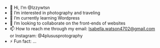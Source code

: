 - 👋 Hi, I’m @Izzywtsn
- 👀 I’m interested in photography and traveling
- 🌱 I’m currently learning Wordpress
- 💞️ I’m looking to collaborate on the front-ends of websites
- 📫 How to reach me through my email: Isabella.watson4702@gmail.com or Instagram: @4plususprotography
- ⚡ Fun fact: ...

<!---
Izzywtsn/Izzywtsn is a ✨ special ✨ repository because its `README.md` (this file) appears on your GitHub profile.
You can click the Preview link to take a look at your changes.
--->
